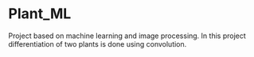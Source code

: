 # Plant_ML

Project based on machine learning and image processing.
In this project differentiation  of two plants is done using convolution.
